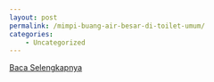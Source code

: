 ```yaml
---
layout: post
permalink: /mimpi-buang-air-besar-di-toilet-umum/
categories:
    - Uncategorized
---
```


[Baca Selengkapnya](/01)